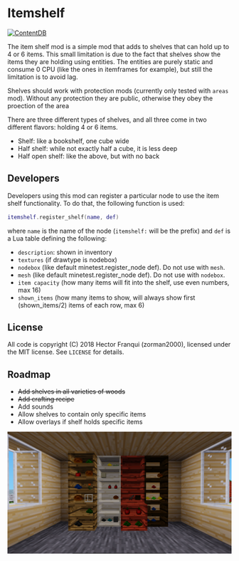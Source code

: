 Itemshelf
=========

[![ContentDB](https://content.minetest.net/packages/zorman2000/itemshelf/shields/downloads/)](https://content.minetest.net/packages/zorman2000/itemshelf/)

The item shelf mod is a simple mod that adds to shelves that can hold up to 4 or 6 items. This small limitation is due to the fact that shelves show the items they are holding using entities. The entities are purely static and consume 0 CPU (like the ones in itemframes for example), but still the limitation is to avoid lag.

Shelves should work with protection mods (currently only tested with `areas` mod). Without any protection they are public, otherwise they obey the proection of the area

There are three different types of shelves, and all three come in two different flavors: holding 4 or 6 items.
  - Shelf: like a bookshelf, one cube wide
  - Half shelf: while not exactly half a cube, it is less deep
  - Half open shelf: like the above, but with no back


Developers
----------
Developers using this mod can register a particular node to use the item shelf functionality. To do that, the following function is used:
```lua
itemshelf.register_shelf(name, def)
```
where `name` is the name of the node (`itemshelf:` will be the prefix) and `def` is a Lua table defining the following:
  - `description`: shown in inventory
  - `textures` (if drawtype is nodebox)
  - `nodebox` (like default minetest.register_node def). Do not use with `mesh`.
  - `mesh` (like default minetest.register_node def). Do not use with `nodebox`.
  - `item capacity` (how many items will fit into the shelf, use even numbers, max 16)
  - `shown_items` (how many items to show, will always show first (shown_items/2) items of each row, max 6)

License
-------
All code is copyright (C) 2018 Hector Franqui (zorman2000), licensed under the MIT license. See `LICENSE` for details.

Roadmap
-------
  - ~~Add shelves in all varieties of woods~~
  - ~~Add crafting recipe~~
  - Add sounds
  - Allow shelves to contain only specific items
  - Allow overlays if shelf holds specific items


![Preview](https://github.com/hkzorman/itemshelf/blob/master/screenshot.png)
